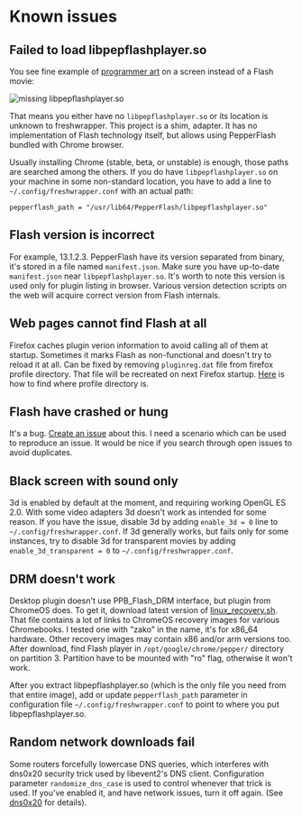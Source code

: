 # Known issues


## Failed to load libpepflashplayer.so

You see fine example of
[programmer art](http://en.wikipedia.org/wiki/Programmer_art)
on a screen instead of a Flash movie:

![missing libpepflashplayer.so](img-missing-pepflash.png)

That means you either have no `libpepflashplayer.so` or its location
is unknown to freshwrapper. This project is a shim, adapter. It has no
implementation of Flash technology itself, but allows using
PepperFlash bundled with Chrome browser.

Usually installing Chrome (stable, beta, or unstable) is enough, those
paths are searched among the others. If you do have
`libpepflashplayer.so` on your machine in some non-standard location,
you have to add a line to `~/.config/freshwrapper.conf` with an actual
path:
```
pepperflash_path = "/usr/lib64/PepperFlash/libpepflashplayer.so"
```

## Flash version is incorrect

For example, 13.1.2.3. PepperFlash have its version separated from
binary, it's stored in a file named `manifest.json`. Make sure you
have up-to-date `manifest.json` near `libpepflashplayer.so`. It's
worth to note this version is used only for plugin listing in
browser. Various version detection scripts on the web will acquire
correct version from Flash internals.


## Web pages cannot find Flash at all

Firefox caches plugin verion information to avoid calling all of them
at startup. Sometimes it marks Flash as non-functional and doesn't try
to reload it at all. Can be fixed by removing `pluginreg.dat` file
from firefox profile directory. That file will be recreated on next
Firefox startup.
[Here](https://support.mozilla.org/en-US/kb/profiles-where-firefox-stores-user-data)
is how to find where profile directory is.

## Flash have crashed or hung

It's a bug. [Create an issue](https://github.com/i-rinat/freshplayerplugin/issues)
about this. I need a scenario which can be used to reproduce an issue. It
would be nice if you search through open issues to avoid duplicates.


## Black screen with sound only

3d is enabled by default at the moment, and requiring working OpenGL ES 2.0. With
some video adapters 3d doesn't work as intended for some reason. If you have the
issue, disable 3d by adding `enable_3d = 0` line to `~/.config/freshwrapper.conf`.
If 3d generally works, but fails only for some instances, try to disable 3d
for transparent movies by adding `enable_3d_transparent = 0` to
`~/.config/freshwrapper.conf`.

## DRM doesn't work

Desktop plugin doesn't use PPB_Flash_DRM interface, but plugin from ChromeOS does.
To get it, download latest version of
[linux_recovery.sh](https://dl.google.com/dl/edgedl/chromeos/recovery/linux_recovery.sh).
That file contains a lot of links to ChromeOS recovery images for various Chromebooks.
I tested one with "zako" in the name, it's for x86_64 hardware. Other recovery images
may contain x86 and/or arm versions too. After download, find Flash player in
`/opt/google/chrome/pepper/` directory on partition 3. Partition have to be mounted
with "ro" flag, otherwise it won't work.

After you extract libpepflashplayer.so (which is the only file you need from that entire
image), add or update `pepperflash_path` parameter in configuration file
`~/.config/freshwrapper.conf` to point to where you put libpepflashplayer.so.

## Random network downloads fail

Some routers forcefully lowercase DNS queries, which interferes with dns0x20 security
trick used by libevent2's DNS client. Configuration parameter `randomize_dns_case` is
used to control whenever that trick is used. If you've enabled it, and have network
issues, turn it off again.
(See [dns0x20](https://tools.ietf.org/html/draft-vixie-dnsext-dns0x20-00) for details).
